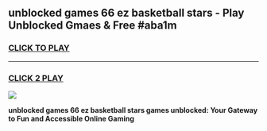 
## unblocked games 66 ez basketball stars - Play Unblocked Gmaes & Free #aba1m
<h3>
<a href="https://news.freeplayer.one?title=unblocked_games_66_ez_basketball_stars&ref=03M">CLICK TO PLAY</a></h3>
<hr>

<h3>
<a href="https://news.freeplayer.one?title=unblocked_games_66_ez_basketball_stars&ref=03M">CLICK 2 PLAY</a>
  
</h3>

<a href="https://news.freeplayer.one?title=unblocked_games_66_ez_basketball_stars&ref=03M"><img src="https://clearcache.store/games.png"></a>


**unblocked games 66 ez basketball stars games unblocked: Your Gateway to Fun and Accessible Online Gaming**
